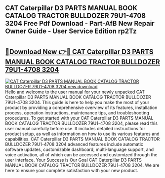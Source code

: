 ## CAT Caterpillar D3 PARTS MANUAL BOOK CATALOG TRACTOR BULLDOZER 79U1-4708 3204 Free Pdf Download - Part-AfB New Repair Owner Guide - User Service Edition rp2Tz

# <h2><a href="http://bc76797.oget.top/?id=CAT+Caterpillar+D3+PARTS+MANUAL+BOOK+CATALOG+TRACTOR+BULLDOZER+79U1-4708+3204">🔗Download New 👉🔴 CAT Caterpillar D3 PARTS MANUAL BOOK CATALOG TRACTOR BULLDOZER 79U1-4708 3204</a></h2>

[![CAT Caterpillar D3 PARTS MANUAL BOOK CATALOG TRACTOR BULLDOZER 79U1-4708 3204 new download](https://i.imgur.com/5g1atiW.png)](http://bc76797.oget.top/?id=CAT+Caterpillar+D3+PARTS+MANUAL+BOOK+CATALOG+TRACTOR+BULLDOZER+79U1-4708+3204)
Hello and welcome to the user manual for your newly unpacked CAT Caterpillar D3 PARTS MANUAL BOOK CATALOG TRACTOR BULLDOZER 79U1-4708 3204. This guide is here to help you make the most of your product by providing a comprehensive overview of its features, installation process, operation instructions, maintenance tips, and troubleshooting procedures. To get started with your CAT Caterpillar D3 PARTS MANUAL BOOK CATALOG TRACTOR BULLDOZER 79U1-4708 3204, please read this user manual carefully before use. It includes detailed instructions for product setup, as well as information on how to use its various features and capabilities. CAT Caterpillar D3 PARTS MANUAL BOOK CATALOG TRACTOR BULLDOZER 79U1-4708 3204 advanced features include automatic software updates, customizable dashboard, multi-language support, and voice activation, all of which can be accessed and customized through the user interface. Your Success is Our Goal CAT Caterpillar D3 PARTS MANUAL BOOK CATALOG TRACTOR BULLDOZER 79U1-4708 3204. We are here to ensure your complete satisfaction with your new product.
